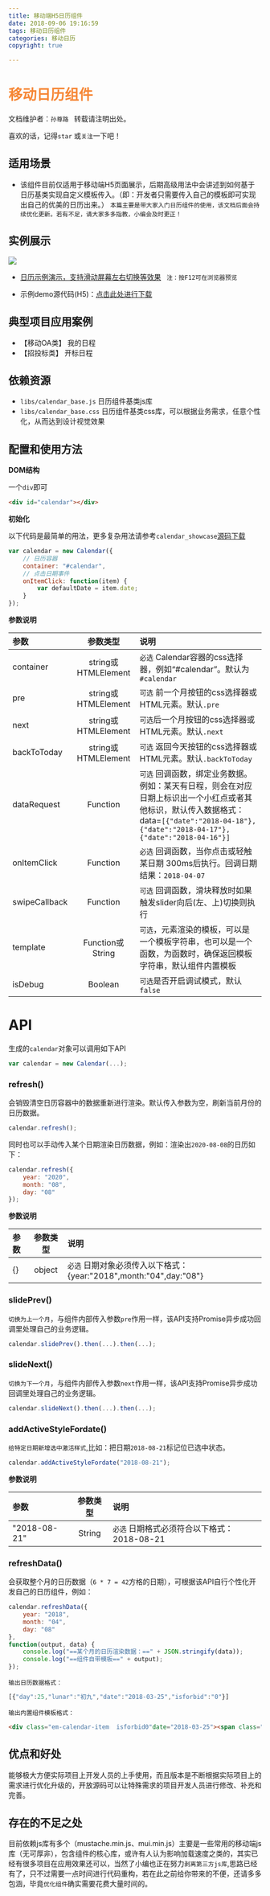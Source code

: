 ```yaml
---
title: 移动端H5日历组件
date: 2018-09-06 19:16:59
tags: 移动日历组件
categories: 移动日历
copyright: true

---
```


# <font color="#F68736" face="微软雅黑">移动日历组件</font>

文档维护者：`孙尊路 ` 转载请注明出处。

喜欢的话，记得`star` 或`关注`一下吧！

## 适用场景

- 该组件目前仅适用于移动端H5页面展示，后期高级用法中会讲述到如何基于日历基类实现自定义模板传入。（即：开发者只需要传入自己的模板即可实现出自己的优美的日历出来。） `本篇主要是带大家入门日历组件的使用，该文档后面会持续优化更新。若有不足，请大家多多指教，小编会及时更正！`


## 实例展示
![](https://user-gold-cdn.xitu.io/2018/8/22/1655edc881cce52e?w=357&h=676&f=gif&s=493057)  


- [日历示例演示，支持滑动屏幕左右切换等效果](http://ydyfcs.epoint.com.cn:8066/H5/Attaches/%E6%97%A5%E5%8E%86%E7%BB%84%E4%BB%B6/calendar_showcase/calendar_showcase.html) ` 注：按F12可在浏览器预览`

- 示例demo源代码(H5)：[点击此处进行下载](https://github.com/sunzunlu/MobileCalendar)


## 典型项目应用案例

- 【移动OA类】 我的日程
- 【招投标类】 开标日程

## 依赖资源

- `libs/calendar_base.js` 日历组件基类js库
- `libs/calendar_base.css` 日历组件基类css库，可以根据业务需求，任意个性化，从而达到设计视觉效果

## 配置和使用方法

__DOM结构__

一个`div`即可

```html
<div id="calendar"></div>
```

__初始化__

以下代码是最简单的用法，更多复杂用法请参考`calendar_showcase`[源码下载](https://github.com/sunzunlu/MobileCalendar)

```js
var calendar = new Calendar({
    // 日历容器
    container: "#calendar",
    // 点击日期事件
    onItemClick: function(item) {
        var defaultDate = item.date;
    }
});
```

__参数说明__

| 参数 | 参数类型  | 说明  |
| :------------- |:-------------:|:-------------|
| container | string或HTMLElement | `必选` Calendar容器的css选择器，例如“#calendar”。默认为`#calendar` |
| pre |   string或HTMLElement  | `可选` 前一个月按钮的css选择器或HTML元素。默认`.pre`  |
| next |  string或HTMLElement  | `可选`后一个月按钮的css选择器或HTML元素。默认`.next`  |
| backToToday | string或HTMLElement | `可选` 返回今天按钮的css选择器或HTML元素。默认`.backToToday`  |
| dataRequest | Function | `可选` 回调函数，绑定业务数据。例如：某天有日程，则会在对应日期上标识出一个小红点或者其他标识，默认传入数据格式：data=`[{"date":"2018-04-18"},{"date":"2018-04-17"},{"date":"2018-04-16"}]`  |
| onItemClick | Function | `必选` 回调函数，当你点击或轻触某日期 300ms后执行。回调日期结果：`2018-04-07` |
| swipeCallback | Function | `可选` 回调函数，滑块释放时如果触发slider向后(左、上)切换则执行  |
| template | Function或String | `可选`，元素渲染的模板，可以是一个模板字符串，也可以是一个函数，为函数时，确保返回模板字符串，默认组件内置模板 |
| isDebug | Boolean | `可选`是否开启调试模式，默认`false` |


# API

生成的`calendar`对象可以调用如下API

```js
var calendar = new Calendar(...);
```

### refresh()

会销毁清空日历容器中的数据重新进行渲染。默认传入参数为空，刷新当前月份的日历数据。

```js
calendar.refresh();
```

同时也可以手动传入某个日期渲染日历数据，例如：渲染出`2020-08-08`的日历如下：

```js
calendar.refresh({
    year: "2020",
    month: "08",
    day: "08"
});
```

__参数说明__

| 参数 | 参数类型  | 说明  |
| :------------- |:-------------:|:-------------|
| {} | object | `必选` 日期对象必须传入以下格式：{year:"2018",month:"04",day:"08"}  |

### slidePrev()

`切换为上一个月`，与组件内部传入参数`pre`作用一样，该API支持Promise异步成功回调里处理自己的业务逻辑。

```js
calendar.slidePrev().then(...).then(...);
```

### slideNext()

`切换为下一个月`，与组件内部传入参数`next`作用一样，该API支持Promise异步成功回调里处理自己的业务逻辑。

```js
calendar.slideNext().then(...).then(...);
```

### addActiveStyleFordate()

`给特定日期新增选中激活样式`,比如：把日期`2018-08-21`标记位已选中状态。

```js
calendar.addActiveStyleFordate("2018-08-21");
```
__参数说明__

| 参数 | 参数类型  | 说明  |
| :------------- |:-------------:|:-------------|
| "2018-08-21" | String | `必选` 日期格式必须符合以下格式：2018-08-21  |

### refreshData()

会获取整个月的日历数据（`6 * 7 = 42`方格的日期），可根据该API自行个性化开发自己的日历组件，例如：

```js
calendar.refreshData({
    year: "2018",
    month: "04",
    day: "08"
},
function(output, data) {
    console.log("==某个月的日历渲染数据：==" + JSON.stringify(data));
    console.log("==组件自带模板==" + output);
});

```
`输出日历数据格式：`
```js
[{"day":25,"lunar":"初九","date":"2018-03-25","isforbid":"0"}]
```

`输出内置组件模板格式：`
```html
<div class="em-calendar-item  isforbid0"date="2018-03-25"><span class="day">25</span><p class="lunar">初九</p></div>
```
## 优点和好处
能够极大方便实际项目上开发人员的上手使用，而且版本是不断根据实际项目上的需求进行优化升级的，开放源码可以让特殊需求的项目开发人员进行修改、补充和完善。

## 存在的不足之处
目前依赖js库有多个（mustache.min.js、mui.min.js）主要是一些常用的移动端js库（无可厚非），包含组件的核心库，或许有人认为影响加载速度之类的，其实已经有很多项目在应用效果还可以，当然了小编也正在努力`剥离第三方js库`,思路已经有了，只不过需要一点时间进行代码重构，若在此之前给你带来的不便，还请多多包涵，毕竟`优化组件`确实需要花费大量时间的。
